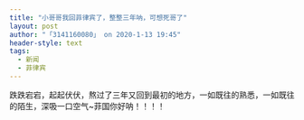 ```yaml
---
title: "小哥哥我回菲律宾了，整整三年呐，可想死哥了"
layout: post
author: "「3141160080」 on 2020-1-13 19:45"
header-style: text
tags:
  - 新闻
  - 菲律宾
---
```


<head></head>
<body>
  跌跌宕宕，起起伏伏，熬过了三年又回到最初的地方，一如既往的熟悉，一如既往的陌生，深吸一口空气~菲国你好呐！！！！
</body>


